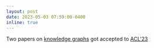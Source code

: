 ```yaml
---
layout: post
date: 2023-05-03 07:59:00-0400
inline: true
---
```


Two papers on [knowledge graphs]() got accepted to [ACL'23](https://2023.aclweb.org/)